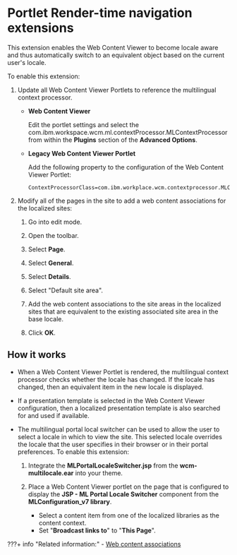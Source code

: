 # Portlet Render-time navigation extensions

This extension enables the Web Content Viewer to become locale aware and thus automatically switch to an equivalent object based on the current user's locale.

To enable this extension:

1.  Update all Web Content Viewer Portlets to reference the multilingual context processor.

    -   **Web Content Viewer**

        Edit the portlet settings and select the com.ibm.workspace.wcm.ml.contextProcessor.MLContextProcessor from within the **Plugins** section of the **Advanced Options**.

    -   **Legacy Web Content Viewer Portlet**

        Add the following property to the configuration of the Web Content Viewer Portlet:

        ```
        ContextProcessorClass=com.ibm.workplace.wcm.contextprocessor.MLContextProcessor
        ```

2.  Modify all of the pages in the site to add a web content associations for the localized sites:

    1.  Go into edit mode.

    2.  Open the toolbar.

    3.  Select **Page**.

    4.  Select **General**.

    5.  Select **Details**.

    6.  Select "Default site area".

    7.  Add the web content associations to the site areas in the localized sites that are equivalent to the existing associated site area in the base locale.

    8.  Click **OK**.


## How it works

-   When a Web Content Viewer Portlet is rendered, the multilingual context processor checks whether the locale has changed. If the locale has changed, then an equivalent item in the new locale is displayed.

-   If a presentation template is selected in the Web Content Viewer configuration, then a localized presentation template is also searched for and used if available.

-   The multilingual portal local switcher can be used to allow the user to select a locale in which to view the site. This selected locale overrides the locale that the user specifies in their browser or in their portal preferences. To enable this extension:

    1.  Integrate the **MLPortalLocaleSwitcher.jsp** from the **wcm-multilocale.ear** into your theme.

    2.  Place a Web Content Viewer portlet on the page that is configured to display the **JSP - ML Portal Locale Switcher** component from the **MLConfiguration\_v7 library**.

        -   Select a content item from one of the localized libraries as the content context.
        -   Set "**Broadcast links to**" to "**This Page**".


???+ info "Related information:"
    - [Web content associations](../../delivering_web_content/deliver_webcontent_on_portal/getting_started/wcm_delivery_contentmap_about.md)

